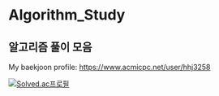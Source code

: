 # Algorithm_Study
## 알고리즘 풀이 모음
My baekjoon profile: https://www.acmicpc.net/user/hhj3258

[![Solved.ac프로필](http://mazassumnida.wtf/api/v2/generate_badge?boj=hhj3258)](https://solved.ac/hhj3258)

